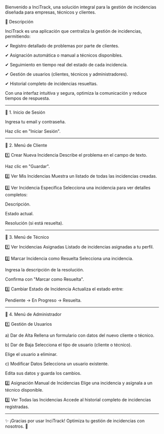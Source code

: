 Bienvenido a InciTrack, una solución integral para la gestión de incidencias diseñada para empresas, técnicos y clientes.

📌 Descripción

InciTrack es una aplicación que centraliza la gestión de incidencias, permitiendo:

✔ Registro detallado de problemas por parte de clientes.

✔ Asignación automática o manual a técnicos disponibles.

✔ Seguimiento en tiempo real del estado de cada incidencia.

✔ Gestión de usuarios (clientes, técnicos y administradores).

✔ Historial completo de incidencias resueltas.


Con una interfaz intuitiva y segura, optimiza la comunicación y reduce tiempos de respuesta.

--------------------------------------------------------

🔐 1. Inicio de Sesión

Ingresa tu email y contraseña.

Haz clic en "Iniciar Sesión".

--------------------------------------------------------

👤 2. Menú de Cliente

1️⃣ Crear Nueva Incidencia
Describe el problema en el campo de texto.

Haz clic en "Guardar".

2️⃣ Ver Mis Incidencias
Muestra un listado de todas las incidencias creadas.

3️⃣ Ver Incidencia Específica
Selecciona una incidencia para ver detalles completos:

Descripción.

Estado actual.

Resolución (si está resuelta).

--------------------------------------------------------

🔧 3. Menú de Técnico

1️⃣ Ver Incidencias Asignadas
Listado de incidencias asignadas a tu perfil.

2️⃣ Marcar Incidencia como Resuelta
Selecciona una incidencia.

Ingresa la descripción de la resolución.

Confirma con "Marcar como Resuelta".

3️⃣ Cambiar Estado de Incidencia
Actualiza el estado entre:

Pendiente → En Progreso → Resuelta.

--------------------------------------------------------

👑 4. Menú de Administrador

1️⃣ Gestión de Usuarios

a) Dar de Alta
Rellena un formulario con datos del nuevo cliente o técnico.

b) Dar de Baja
Selecciona el tipo de usuario (cliente o técnico).

Elige el usuario a eliminar.

c) Modificar Datos
Selecciona un usuario existente.

Edita sus datos y guarda los cambios.

2️⃣ Asignación Manual de Incidencias
Elige una incidencia y asígnala a un técnico disponible.

3️⃣ Ver Todas las Incidencias
Accede al historial completo de incidencias registradas.

--------------------------------------------------------

✨ ¡Gracias por usar InciTrack! Optimiza tu gestión de incidencias con nosotros. 🚀
